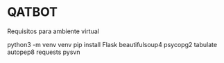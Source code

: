 # QATBOT
Requisitos para ambiente virtual

python3 -m venv venv
pip install Flask beautifulsoup4 psycopg2 tabulate autopep8 requests pysvn